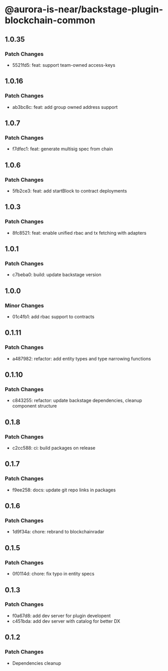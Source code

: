 # @aurora-is-near/backstage-plugin-blockchain-common

## 1.0.35

### Patch Changes

- 5521fd5: feat: support team-owned access-keys

## 1.0.16

### Patch Changes

- ab3bc8c: feat: add group owned address support

## 1.0.7

### Patch Changes

- f7dfec1: feat: generate multisig spec from chain

## 1.0.6

### Patch Changes

- 5fb2ce3: feat: add startBlock to contract deployments

## 1.0.3

### Patch Changes

- 8fc8521: feat: enable unified rbac and tx fetching with adapters

## 1.0.1

### Patch Changes

- c7beba0: build: update backstage version

## 1.0.0

### Minor Changes

- 01c4fb1: add rbac support to contracts

## 0.1.11

### Patch Changes

- a487982: refactor: add entity types and type narrowing functions

## 0.1.10

### Patch Changes

- c843255: refactor: update backstage dependencies, cleanup component structure

## 0.1.8

### Patch Changes

- c2cc588: ci: build packages on release

## 0.1.7

### Patch Changes

- f9ee258: docs: update git repo links in packages

## 0.1.6

### Patch Changes

- 1d9f34a: chore: rebrand to blockchainradar

## 0.1.5

### Patch Changes

- 0f0114d: chore: fix typo in entity specs

## 0.1.3

### Patch Changes

- f0a67d8: add dev server for plugin developent
- c451bda: add dev server with catalog for better DX

## 0.1.2

### Patch Changes

- Dependencies cleanup
